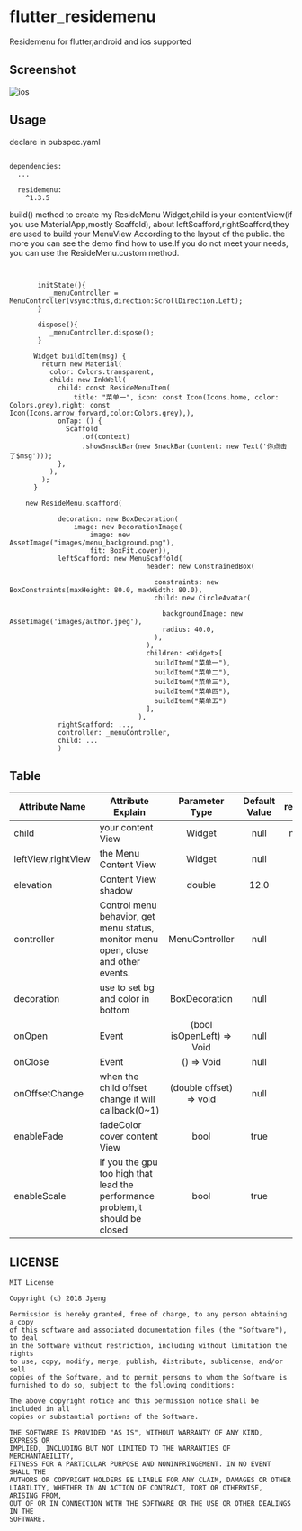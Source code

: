 # flutter_residemenu

Residemenu for flutter,android and ios supported

## Screenshot

![ios](https://github.com/peng8350/flutter_residemenu/blob/master/arts/residemenu.gif)

## Usage
declare in pubspec.yaml

```

dependencies:
  ...

  residemenu:
    ^1.3.5

```


build() method to create my ResideMenu Widget,child is your contentView(if you use MaterialApp,mostly Scaffold),
about leftScafford,rightScafford,they are used to build your MenuView According to the layout of the public.
the more you can see the demo find how to use.If you do not meet your needs, you can use the ResideMenu.custom method.


```


       initState(){
          _menuController = MenuController(vsync:this,direction:ScrollDirection.Left);
       }

       dispose(){
          _menuController.dispose();
       }

      Widget buildItem(msg) {
        return new Material(
          color: Colors.transparent,
          child: new InkWell(
            child: const ResideMenuItem(
                title: "菜单一", icon: const Icon(Icons.home, color: Colors.grey),right: const Icon(Icons.arrow_forward,color:Colors.grey),),
            onTap: () {
              Scaffold
                  .of(context)
                  .showSnackBar(new SnackBar(content: new Text('你点击了$msg')));
            },
          ),
        );
      }

    new ResideMenu.scafford(

            decoration: new BoxDecoration(
                image: new DecorationImage(
                    image: new AssetImage("images/menu_background.png"),
                    fit: BoxFit.cover)),
            leftScafford: new MenuScaffold(
                                  header: new ConstrainedBox(

                                    constraints: new BoxConstraints(maxHeight: 80.0, maxWidth: 80.0),
                                    child: new CircleAvatar(

                                      backgroundImage: new AssetImage('images/author.jpeg'),
                                      radius: 40.0,
                                    ),
                                  ),
                                  children: <Widget>[
                                    buildItem("菜单一"),
                                    buildItem("菜单二"),
                                    buildItem("菜单三"),
                                    buildItem("菜单四"),
                                    buildItem("菜单五")
                                  ],
                                ),
            rightScafford: ...,
            controller: _menuController,
            child: ...
            )

```



## Table

| Attribute Name     |     Attribute Explain     | Parameter Type | Default Value  | requirement |
|---------|--------------------------|:-----:|:-----:|:-----:|
| child      | your content View   | Widget   |   null |  necessary |
| leftView,rightView | the Menu Content View     | Widget  | null | optional |
| elevation |   Content View shadow | double | 12.0 |optional |
| controller | Control menu behavior, get menu status, monitor menu open, close and other events.   | MenuController | null | optional |
| decoration | use to set bg and color in bottom   | BoxDecoration | null | optional |
| onOpen |   Event | (bool isOpenLeft) => Void | null |optional |
| onClose | Event   | () => Void | null | optional |
| onOffsetChange | when the child offset change it will callback(0~1)  | (double offset) => void | null | optional |
| enableFade | fadeColor cover content View   | bool | true | optional |
| enableScale | if you the gpu too high that lead the performance problem,it should be closed   | bool | true | optional |

## LICENSE

```
MIT License

Copyright (c) 2018 Jpeng

Permission is hereby granted, free of charge, to any person obtaining a copy
of this software and associated documentation files (the "Software"), to deal
in the Software without restriction, including without limitation the rights
to use, copy, modify, merge, publish, distribute, sublicense, and/or sell
copies of the Software, and to permit persons to whom the Software is
furnished to do so, subject to the following conditions:

The above copyright notice and this permission notice shall be included in all
copies or substantial portions of the Software.

THE SOFTWARE IS PROVIDED "AS IS", WITHOUT WARRANTY OF ANY KIND, EXPRESS OR
IMPLIED, INCLUDING BUT NOT LIMITED TO THE WARRANTIES OF MERCHANTABILITY,
FITNESS FOR A PARTICULAR PURPOSE AND NONINFRINGEMENT. IN NO EVENT SHALL THE
AUTHORS OR COPYRIGHT HOLDERS BE LIABLE FOR ANY CLAIM, DAMAGES OR OTHER
LIABILITY, WHETHER IN AN ACTION OF CONTRACT, TORT OR OTHERWISE, ARISING FROM,
OUT OF OR IN CONNECTION WITH THE SOFTWARE OR THE USE OR OTHER DEALINGS IN THE
SOFTWARE.
```
